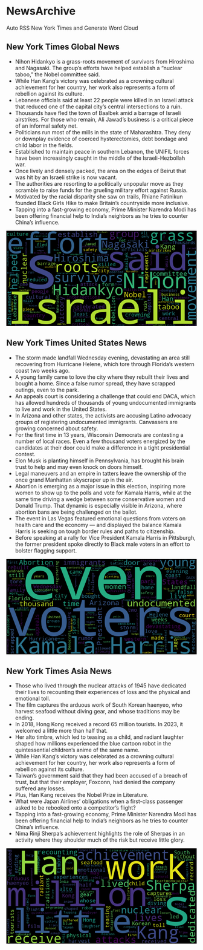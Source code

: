 # NewsArchive
Auto RSS New York Times and Generate Word Cloud

## New York Times Global News
* Nihon Hidankyo is a grass-roots movement of survivors from Hiroshima and Nagasaki. The group’s efforts have helped establish a “nuclear taboo,” the Nobel committee said.
* While Han Kang’s victory was celebrated as a crowning cultural achievement for her country, her work also represents a form of rebellion against its culture.
* Lebanese officials said at least 22 people were killed in an Israeli attack that reduced one of the capital city’s central intersections to a ruin.
* Thousands have fled the town of Baalbek amid a barrage of Israeli airstrikes. For those who remain, Ali Jawad’s business is a critical piece of an informal safety net.
* Politicians run most of the mills in the state of Maharashtra. They deny or downplay evidence of coerced hysterectomies, debt bondage and child labor in the fields.
* Established to maintain peace in southern Lebanon, the UNIFIL forces have been increasingly caught in the middle of the Israeli-Hezbollah war.
* Once lively and densely packed, the area on the edges of Beirut that was hit by an Israeli strike is now vacant.
* The authorities are resorting to a politically unpopular move as they scramble to raise funds for the grueling military effort against Russia.
* Motivated by the racial disparity she saw on trails, Rhiane Fatinikun founded Black Girls Hike to make Britain’s countryside more inclusive.
* Tapping into a fast-growing economy, Prime Minister Narendra Modi has been offering financial help to India’s neighbors as he tries to counter China’s influence.

![Global](./global.png)
## New York Times United States News
* The storm made landfall Wednesday evening, devastating an area still recovering from Hurricane Helene, which tore through Florida’s western coast two weeks ago.
* A young family came to love the city where they rebuilt their lives and bought a home. Since a false rumor spread, they have scrapped outings, even to the park.
* An appeals court is considering a challenge that could end DACA, which has allowed hundreds of thousands of young undocumented immigrants to live and work in the United States.
* In Arizona and other states, the activists are accusing Latino advocacy groups of registering undocumented immigrants. Canvassers are growing concerned about safety.
* For the first time in 13 years, Wisconsin Democrats are contesting a number of local races. Even a few thousand voters energized by the candidates at their door could make a difference in a tight presidential contest.
* Elon Musk is planting himself in Pennsylvania, has brought his brain trust to help and may even knock on doors himself.
* Legal maneuvers and an empire in tatters leave the ownership of the once grand Manhattan skyscraper up in the air.
* Abortion is emerging as a major issue in this election, inspiring more women to show up to the polls and vote for Kamala Harris, while at the same time driving a wedge between some conservative women and Donald Trump. That dynamic is especially visible in Arizona, where abortion bans are being challenged on the ballot.
* The event in Las Vegas featured emotional questions from voters on health care and the economy — and displayed the balance Kamala Harris is seeking on tough border rules and paths to citizenship.
* Before speaking at a rally for Vice President Kamala Harris in Pittsburgh, the former president spoke directly to Black male voters in an effort to bolster flagging support.

![US](./usnews.png)
## New York Times Asia News
* Those who lived through the nuclear attacks of 1945 have dedicated their lives to recounting their experiences of loss and the physical and emotional toll.
* The film captures the arduous work of South Korean haenyeo, who harvest seafood without diving gear, and whose traditions may be ending.
* In 2018, Hong Kong received a record 65 million tourists. In 2023, it welcomed a little more than half that.
* Her alto timbre, which led to teasing as a child, and radiant laughter shaped how millions experienced the blue cartoon robot in the quintessential children’s anime of the same name.
* While Han Kang’s victory was celebrated as a crowning cultural achievement for her country, her work also represents a form of rebellion against its culture.
* Taiwan’s government said that they had been accused of a breach of trust, but that their employer, Foxconn, had denied the company suffered any losses.
* Plus, Han Kang receives the Nobel Prize in Literature.
* What were Japan Airlines’ obligations when a first-class passenger asked to be rebooked onto a competitor’s flight?
* Tapping into a fast-growing economy, Prime Minister Narendra Modi has been offering financial help to India’s neighbors as he tries to counter China’s influence.
* Nima Rinji Sherpa’s achievement highlights the role of Sherpas in an activity where they shoulder much of the risk but receive little glory.

![Asian](./asian.png)
